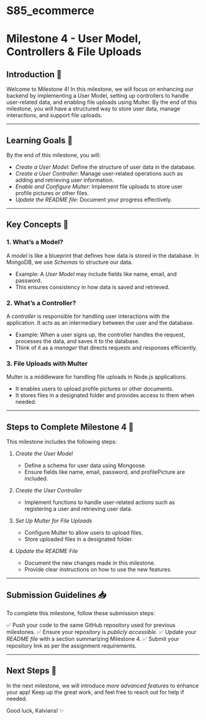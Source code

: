 # S85_ecommerce

# Milestone 4 - User Model, Controllers & File Uploads

## Introduction 🚀
Welcome to Milestone 4! In this milestone, we will focus on enhancing our backend by implementing a User Model, setting up controllers to handle user-related data, and enabling file uploads using Multer. By the end of this milestone, you will have a structured way to store user data, manage interactions, and support file uploads.

---

## Learning Goals 🎯
By the end of this milestone, you will:
- *Create a User Model*: Define the structure of user data in the database.
- *Create a User Controller*: Manage user-related operations such as adding and retrieving user information.
- *Enable and Configure Multer*: Implement file uploads to store user profile pictures or other files.
- *Update the README file*: Document your progress effectively.

---

## Key Concepts 📌
### 1. What’s a Model?
A *model* is like a blueprint that defines how data is stored in the database. In MongoDB, we use *Schemas* to structure our data.

- Example: A *User Model* may include fields like name, email, and password.
- This ensures consistency in how data is saved and retrieved.

### 2. What’s a Controller?
A *controller* is responsible for handling user interactions with the application. It acts as an intermediary between the user and the database.

- Example: When a user signs up, the controller handles the request, processes the data, and saves it to the database.
- Think of it as a *manager* that directs requests and responses efficiently.

### 3. File Uploads with Multer
Multer is a middleware for handling file uploads in Node.js applications.

- It enables users to upload profile pictures or other documents.
- It stores files in a designated folder and provides access to them when needed.

---

## Steps to Complete Milestone 4 📝
This milestone includes the following steps:

1. *Create the User Model*
   - Define a schema for user data using Mongoose.
   - Ensure fields like name, email, password, and profilePicture are included.

2. *Create the User Controller*
   - Implement functions to handle user-related actions such as registering a user and retrieving user data.

3. *Set Up Multer for File Uploads*
   - Configure Multer to allow users to upload files.
   - Store uploaded files in a designated folder.
   
4. *Update the README File*
   - Document the new changes made in this milestone.
   - Provide clear instructions on how to use the new features.

---

## Submission Guidelines 📥
To complete this milestone, follow these submission steps:

✅ Push your code to the same GitHub repository used for previous milestones.
✅ Ensure your repository is *publicly accessible*.
✅ Update your *README file* with a section summarizing Milestone 4.
✅ Submit your repository link as per the assignment requirements.

---

## Next Steps 🚀
In the next milestone, we will introduce *more advanced features* to enhance your app! Keep up the great work, and feel free to reach out for help if needed.

Good luck, Kalvians! ✨
